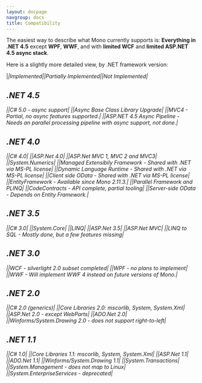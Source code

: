 ```yaml
---
layout: docpage
navgroup: docs
title: Compatibility
---
```


The easiest way to describe what Mono currently supports is:
 **Everything in .NET 4.5** except **WPF**, **WWF**, and with **limited WCF** and **limited ASP.NET 4.5 async stack**.

Here is a slightly more detailed view, by .NET framework version:

|<i class="fa fa-check"/>|Implemented|<i class="fa fa-exclamation-triangle"/>|Partially Implemented|<i class="fa fa-ban"/>|Not Implemented|

.NET 4.5
--------

|<i class="fa fa-check"/>|C\# 5.0 - async support|
|<i class="fa fa-check"/>|Async Base Class Library Upgrade|
|<i class="fa fa-exclamation-triangle"/>|MVC4 *- Partial, no async features supported.*|
|<i class="fa fa-ban"/>|ASP.NET 4.5 Async Pipeline *- Needs an parallel processing pipeline with async support, not done.*|

.NET 4.0
--------

|<i class="fa fa-check"/>|C\# 4.0|
|<i class="fa fa-check"/>|ASP.Net 4.0|
|<i class="fa fa-check"/>|ASP.Net MVC 1, MVC 2 and MVC3|
|<i class="fa fa-check"/>|System.Numerics|
|<i class="fa fa-check"/>|Managed Extensibily Framework *- Shared with .NET via MS-PL license*|
|<i class="fa fa-check"/>|Dynamic Language Runtime *- Shared with .NET via MS-PL license*|
|<i class="fa fa-check"/>|Client side OData *- Shared with .NET via MS-PL license*|
|<i class="fa fa-check"/>|EntityFramework *- Available since Mono 2.11.3.*|
|<i class="fa fa-check"/>|Parallel Framework and PLINQ|
|<i class="fa fa-exclamation-triangle"/>|CodeContracts *- API complete, partial tooling*|
|<i class="fa fa-exclamation-triangle"/>|Server-side OData *- Depends on Entity Framework.*|

.NET 3.5
--------

|<i class="fa fa-check"/>|C\# 3.0|
|<i class="fa fa-check"/>|System.Core|
|<i class="fa fa-check"/>|LINQ|
|<i class="fa fa-check"/>|ASP.Net 3.5|
|<i class="fa fa-check"/>|ASP.Net MVC|
|<i class="fa fa-check"/>|LINQ to SQL *- Mostly done, but a few features missing*|

.NET 3.0
--------

|<i class="fa fa-exclamation-triangle"/>|WCF *- silverlight 2.0 subset completed*|
|<i class="fa fa-ban"/>|WPF *- no plans to implement*|
|<i class="fa fa-ban"/>|WWF *- Will implement WWF 4 instead on future versions of Mono.*|

.NET 2.0
--------

|<i class="fa fa-check"/>|C\# 2.0 (generics)|
|<i class="fa fa-check"/>|Core Libraries 2.0: mscorlib, System, System.Xml|
|<i class="fa fa-check"/>|ASP.Net 2.0 *- except WebParts*|
|<i class="fa fa-check"/>|ADO.Net 2.0|
|<i class="fa fa-check"/>|Winforms/System.Drawing 2.0 *- does not support right-to-left*|

.NET 1.1
--------

|<i class="fa fa-check"/>|C\# 1.0|
|<i class="fa fa-check"/>|Core Libraries 1.1: mscorlib, System, System.Xml|
|<i class="fa fa-check"/>|ASP.Net 1.1|
|<i class="fa fa-check"/>|ADO.Net 1.1|
|<i class="fa fa-check"/>|Winforms/System.Drawing 1.1|
|<i class="fa fa-check"/>|System.Transactions|
|<i class="fa fa-ban"/>|System.Management *- does not map to Linux*|
|<i class="fa fa-ban"/>|System.EnterpriseServices *- deprecated*|
